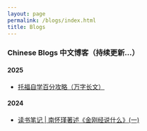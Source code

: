 ```yaml
---
layout: page
permalink: /blogs/index.html
title: Blogs
---
```


### Chinese Blogs 中文博客（持续更新...）

#### 2025

- [托福自学百分攻略（万字长文）](https://yuhan-qiao.github.io/blogs/toefl/)<br>

#### 2024

- [读书笔记 | 南怀瑾著述《金刚经说什么》(一)](https://yuhan-qiao.github.io/blogs/jingangjing1/)<br>


